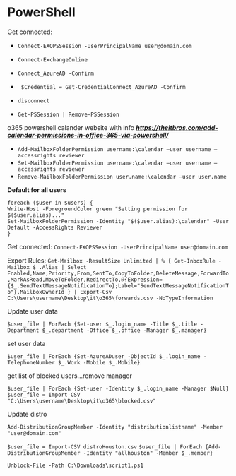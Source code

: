 # PowerShell


Get connected:
- ```Connect-EXOPSSession -UserPrincipalName user@domain.com```
- ```Connect-ExchangeOnline```

- ```Connect_AzureAD -Confirm```
- ``` $Credential = Get-CredentialConnect_AzureAD -Confirm``` 
- ```disconnect```
- ```Get-PSSession | Remove-PSSession```

o365 powershell calander
website with info ***https://theitbros.com/add-calendar-permissions-in-office-365-via-powershell/***

- ```Add-MailboxFolderPermission username:\calendar –user username –accessrights reviewer```
- ```Set-MailboxFolderPermission username:\calendar –user username –accessrights reviewer```
- ```Remove-MailboxFolderPermission user.name:\calendar –user user.name```



**Default for all users**

```$users = Get-Mailbox -Resultsize Unlimited
foreach ($user in $users) {
Write-Host -ForegroundColor green "Setting permission for $($user.alias)..."
Set-MailboxFolderPermission -Identity "$($user.alias):\calendar" -User Default -AccessRights Reviewer
}
```


Get connected:
```Connect-EXOPSSession -UserPrincipalName user@domain.com```

Export Rules:
```Get-Mailbox -ResultSize Unlimited | % { Get-InboxRule -Mailbox $_.Alias | Select Enabled,Name,Priority,From,SentTo,CopyToFolder,DeleteMessage,ForwardTo,MarkAsRead,MoveToFolder,RedirectTo,@{Expression={$_.SendTextMessageNotificationTo};Label="SendTextMessageNotificationTo"},MailboxOwnerId } | Export-Csv C:\Users\username\Desktop\it\o365\forwards.csv -NoTypeInformation```


Update user data

```$user_file | ForEach {Set-user $_.login_name -Title $_.title -Department $_.department -Office $_.office -Manager $_.manager}```

set user data

```$user_file | ForEach {Set-user $_.login_name -Title $_.title -Department $_.department -Manager $_.manager -StreetAddress $_.Address -StateOrProvince $_.State -City $_.City -PostalCode $_.Zip} 
$user_file | ForEach {Set-AzureADuser -ObjectId $_.login_name -TelephoneNumber $_.Work -Mobile $_.Mobile}
```

get list of blocked users...remove manager

```Get-MsolUser -All | Where {$_.BlockCredential -eq $True} | Select UserPrincipalName | Export-CSV "C:\Users\username\Desktop\it\o365\blocked.csv"
$user_file | ForEach {Set-user -Identity $_.login_name -Manager $Null}
$user_file = Import-CSV "C:\Users\username\Desktop\it\o365\blocked.csv"
```

Update distro

```Add-DistributionGroupMember -Identity "distributionlistname" -Member "user@domain.com"```

```$user_file = Import-CSV distroHouston.csv```
```$user_file | ForEach {Add-DistributionGroupMember -Identity "allhouston" -Member $_.member}```

```Unblock-File -Path C:\Downloads\script1.ps1```
